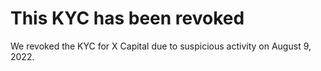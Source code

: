 # This KYC has been revoked

We revoked the KYC for X Capital due to suspicious activity on August 9, 2022. 

